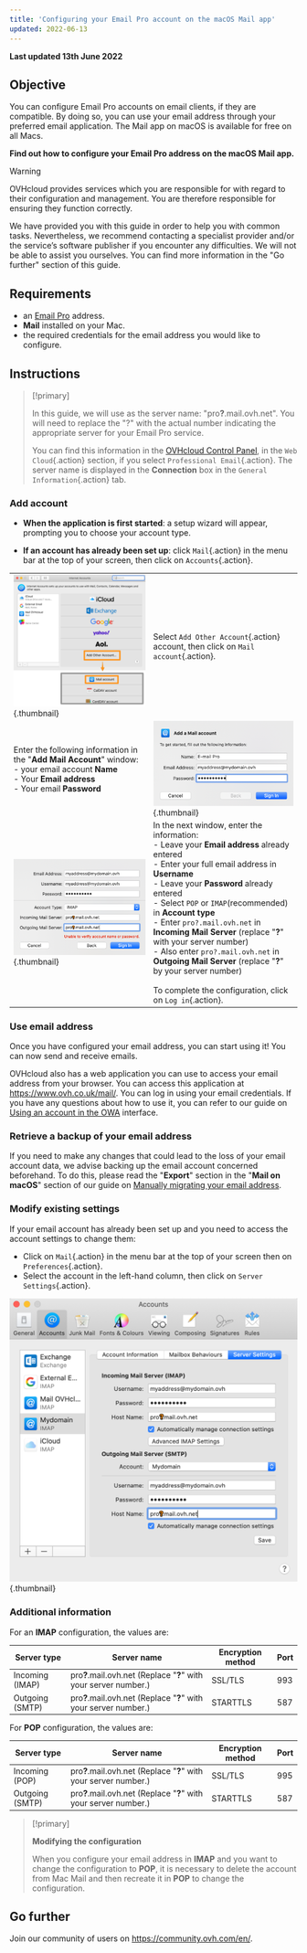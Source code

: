 ```yaml
---
title: 'Configuring your Email Pro account on the macOS Mail app'
updated: 2022-06-13
---
```


**Last updated 13th June 2022**

## Objective

You can configure Email Pro accounts on email clients, if they are compatible. By doing so, you can use your email address through your preferred email application. The Mail app on macOS is available for free on all Macs.

**Find out how to configure your Email Pro address on the macOS Mail app.**

> [!warning]
>
> OVHcloud provides services which you are responsible for with regard to their configuration and management. You are therefore responsible for ensuring they function correctly.
> 
> We have provided you with this guide in order to help you with common tasks. Nevertheless, we recommend contacting a specialist provider and/or the service’s software publisher if you encounter any difficulties. We will not be able to assist you ourselves. You can find more information in the "Go further" section of this guide.
> 

## Requirements

- an [Email Pro](https://www.ovhcloud.com/en-gb/emails/email-pro/) address.
- **Mail** installed on your Mac.
- the required credentials for the email address you would like to configure.
 
## Instructions

> [!primary]
>
> In this guide, we will use as the server name: "pro<b>?</b>.mail.ovh.net". You will need to replace the "?" with the actual number indicating the appropriate server for your Email Pro service.
> 
> You can find this information in the [OVHcloud Control Panel](https://www.ovh.com/auth/?action=gotomanager&from=https://www.ovh.co.uk/&ovhSubsidiary=GB), in the `Web Cloud`{.action} section, if you select `Professional Email`{.action}. The server name is displayed in the **Connection** box in the `General Information`{.action} tab.
>

### Add account

- **When the application is first started**: a setup wizard will appear, prompting you to choose your account type.

- **If an account has already been set up**: click `Mail`{.action} in the menu bar at the top of your screen, then click on `Accounts`{.action}.

| | |
|---|---|
|![mailmac](images/mail-mac-emailpro01.png){.thumbnail}|Select `Add Other Account`{.action} account, then click on `Mail account`{.action}.|
|Enter the following information in the "**Add Mail Account**" window: <br>- your email account **Name** <br>- Your **Email address** <br>- Your email **Password** |![mailmac](images/mail-mac-emailpro02.png){.thumbnail}|
|![mailmac](images/mail-mac-emailpro03.png){.thumbnail}|In the next window, enter the information: <br>- Leave your **Email address** already entered <br>- Enter your full email address in **Username** <br>- Leave your **Password** already entered <br>- Select `POP` or `IMAP`(recommended) in **Account type**<br>- Enter `pro?.mail.ovh.net` in **Incoming Mail Server** (replace "**?**" with your server number)<br>- Also enter `pro?.mail.ovh.net` in **Outgoing Mail Server** (replace "**?**" by your server number)<br><br>To complete the configuration, click on `Log in`{.action}.|

### Use email address

Once you have configured your email address, you can start using it! You can now send and receive emails.

OVHcloud also has a web application you can use to access your email address from your browser. You can access this application at <https://www.ovh.co.uk/mail/>. You can log in using your email credentials. If you have any questions about how to use it, you can refer to our guide on [Using an account in the OWA](/pages/web_cloud/email_and_collaborative_solutions/using_the_outlook_web_app_webmail/email_owa) interface.

### Retrieve a backup of your email address

If you need to make any changes that could lead to the loss of your email account data, we advise backing up the email account concerned beforehand. To do this, please read the "**Export**" section in the "**Mail on macOS**" section of our guide on [Manually migrating your email address](/pages/web_cloud/email_and_collaborative_solutions/migrating/manual_email_migration#exporting).

### Modify existing settings

If your email account has already been set up and you need to access the account settings to change them:

- Click on `Mail`{.action} in the menu bar at the top of your screen then on `Preferences`{.action}.
- Select the account in the left-hand column, then click on `Server Settings`{.action}.

![mailmac](images/mail-mac-emailpro04.png){.thumbnail}

### Additional information

For an **IMAP** configuration, the values are:

|Server type|Server name|Encryption method|Port|
|---|---|---|---|
|Incoming (IMAP)|pro<b>?</b>.mail.ovh.net (Replace "**?**" with your server number.)|SSL/TLS|993|
|Outgoing (SMTP)|pro<b>?</b>.mail.ovh.net (Replace "**?**" with your server number.)|STARTTLS|587|

For **POP** configuration, the values are:

|Server type|Server name|Encryption method|Port|
|---|---|---|---|
|Incoming (POP)|pro<b>?</b>.mail.ovh.net (Replace "**?**" with your server number.)|SSL/TLS|995|
|Outgoing (SMTP)|pro<b>?</b>.mail.ovh.net (Replace "**?**" with your server number.)|STARTTLS|587|

> [!primary]
>
> **Modifying the configuration**
>
> When you configure your email address in **IMAP** and you want to change the configuration to **POP**, it is necessary to delete the account from Mac Mail and then recreate it in **POP** to change the configuration.

## Go further
  
Join our community of users on <https://community.ovh.com/en/>.
